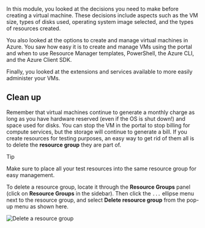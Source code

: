 In this module, you looked at the decisions you need to make before creating a virtual machine. These decisions include aspects such as the VM size, types of disks used, operating system image selected, and the types of resources created.

You also looked at the options to create and manage virtual machines in Azure. You saw how easy it is to create and manage VMs using the portal and when to use Resource Manager templates, PowerShell, the Azure CLI, and the Azure Client SDK.

Finally, you looked at the extensions and services available to more easily administer your VMs.

## Clean up
<!---TODO: Update for sandbox?--->

Remember that virtual machines continue to generate a monthly charge as long as you have hardware reserved (even if the OS is shut down!) and space used for disks. You can stop the VM in the portal to stop billing for compute services, but the storage will continue to generate a bill. If you create resources for testing purposes, an easy way to get rid of them all is to delete the **resource group** they are part of.

> [!TIP]
> Make sure to place all your test resources into the same resource group for easy management.

To delete a resource group, locate it through the **Resource Groups** panel (click on **Resource Groups** in the sidebar). Then click the `...` ellipse menu next to the resource group, and select **Delete resource group** from the pop-up menu as shown here.

![Delete a resource group](../media-draft/7-delete-rgs.png)
